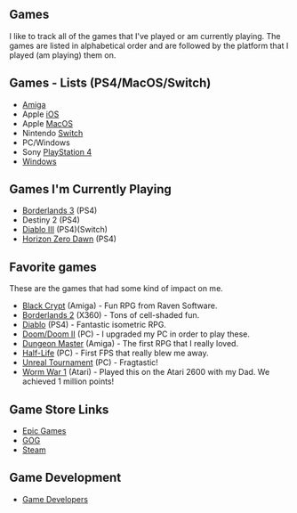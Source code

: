 ## Games

I like to track all of the games that I've played or am currently playing. The games are listed in alphabetical order and are followed by the platform that I played (am playing) them on.  

## Games - Lists (PS4/MacOS/Switch)

- [Amiga](games-amiga.md)
- Apple [iOS](games-ios.md)
- Apple [MacOS](games-macos.md)
- Nintendo [Switch](games-switch.md)
- PC/Windows
- Sony [PlayStation 4](games-ps4.md)
- [Windows](games-windows.md)

## Games I'm Currently Playing

- [Borderlands 3](https://borderlands.com) (PS4)
- Destiny 2 (PS4)
- [Diablo III](https://us.diablo3.com/en/) (PS4)(Switch)
- [Horizon Zero Dawn](https://www.guerrilla-games.com/play/horizon) (PS4)

## Favorite games

These are the games that had some kind of impact on me.

- [Black Crypt](https://www.oldgames.sk/en/game/black-crypt/download/3091/) (Amiga) - Fun RPG from Raven Software.
- [Borderlands 2](https://store.steampowered.com/app/49520/Borderlands_2/) (X360) - Tons of cell-shaded fun. 
- [Diablo](https://us.diablo3.com/en/) (PS4) - Fantastic isometric RPG.
- [Doom/Doom II](https://store.steampowered.com/app/2280/Ultimate_Doom/) (PC) - I upgraded my PC in order to play these.
- [Dungeon Master](https://www.oldgames.sk/en/game/dungeon-master/) (Amiga) - The first RPG that I really loved.
- [Half-Life](https://store.steampowered.com/app/70/HalfLife/) (PC) - First FPS that really blew me away.
- [Unreal Tournament](https://www.epicgames.com/unrealtournament/) (PC) - Fragtastic!
- [Worm War 1](http://www.atarihq.com/reviews/2600/worm_war_1.html) (Atari) - Played this on the Atari 2600 with my Dad. We achieved 1 million points!

## Game Store Links

- [Epic Games](https://www.epicgames.com)
- [GOG](https://www.gog.com/)
- [Steam](https://store.steampowered.com/)

## Game Development

- [Game Developers](games-developers.md)


